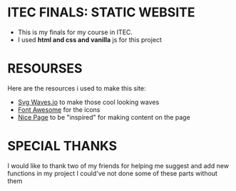 # ITEC FINALS: STATIC WEBSITE
- This is my finals for my course in ITEC.
- I used **html and css and vanilla** js for this project 

# RESOURSES 
Here are the resources i used to make this site:
- [Svg Waves.io](https://svgwave.in/) to make those cool looking waves
- [Font Awesome](https://fontawesome.com/) for the icons
- [Nice Page](https://nicepage.com/css-templates) to be "inspired" for making content on the page

# SPECIAL THANKS
I would like to thank two of my friends for helping me suggest and add new functions in my project
I could've not done some of these parts without them
